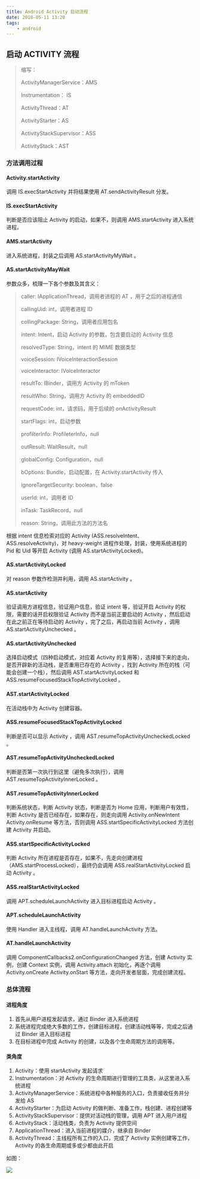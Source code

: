 ```yaml
---
title: Android Activity 启动流程
date: 2018-05-11 13:20
tags:
	- android
---
```


## 启动 ACTIVITY 流程

>缩写：
>
>ActivityManagerService：AMS
>
>Instrumentation： IS
>
>ActivityThread：AT
>
>ActivityStarter：AS
>
>ActivityStackSupervisor：ASS
>
>ActivityStack：AST

### 方法调用过程

#### Activity.startActivity

调用 IS.execStartActivity 并将结果使用 AT.sendActivityResult 分发。

#### IS.execStartActivity

判断是否应该阻止 Activity 的启动，如果不，则调用 AMS.startActivity 进入系统进程。

#### AMS.startActivity

进入系统进程，封装之后调用 AS.startActivityMyWait 。

#### AS.startActivityMayWait

参数众多，梳理一下各个参数及其含义：

> caller: IApplicationThread，调用者进程的 AT ，用于之后的进程通信
>
> callingUid: int，调用者进程 ID
>
> collingPackage: String，调用者应用包名
>
> intent: Intent，启动 Activity 的参数，包含要启动的 Activity 信息
>
> resolvedType: String，intent 的 MIME 数据类型
>
> voiceSession: IVoiceInteractionSession
>
> voiceInteractor: IVoiceInteractor
>
> resultTo: IBinder，调用方 Activity 的 mToken
>
> resultWho: String，调用方 Activity 的 embeddedID
>
> requestCode: int，请求码，用于后续的 onActivityResult
>
> startFlags: int，启动参数
>
> profilterInfo: ProfileterInfo，null
>
> outResult: WaitResult，null
>
> globalConfig: Configuration，null
>
> bOptions: Bundle，启动配置，在 Activity.startActivity 传入
>
> ignoreTargetSecurity: boolean，false
>
> userId: int，调用者 ID
>
> inTask: TaskRecord，null
>
> reason: String，调用此方法的方法名

根据 intent 信息检索对应的 Activity (ASS.resolveIntent、ASS.resolveActivity)，对 heavy-weight 进程作处理，封装，使用系统进程的 Pid 和 Uid 等开启 Activity (调用 AS.startActivityLocked)。

#### AS.startActivityLocked

对 reason 参数作检测并利用，调用 AS.startActivity 。

#### AS.startActivity

验证调用方进程信息，验证用户信息，验证 intent 等，验证开启 Activity 的权限，需要的话开启权限验证 Activity 而不是当前正要启动的 Activity ，然后启动在此之前正在等待启动的 Activity ，完了之后，再启动当前 Activity ，调用 AS.startActivityUnchecked 。

#### AS.startActivityUnchecked

选择启动模式（四种启动模式，对应着 Activity 的复用等），选择接下来的走向，是否开辟新的活动栈，是否重用已存在的 Activity ，找到 Activity 所在的栈（可能会创建一个栈），然后调用 AST.startActivityLocked 和 ASS.resumeFocusedStackTopActivityLocked 。

#### AST.startActivityLocked

在活动栈中为 Activity 创建容器。

#### ASS.resumeFocusedStackTopActivityLocked

判断是否可以显示 Activity ，调用 AST.resumeTopActivityUncheckedLocked 。

#### AST.resumeTopActivityUncheckedLocked

判断是否第一次执行到这里（避免多次执行），调用 AST.resumeTopActivityInnerLocked 。

#### AST.resumeTopActivityInnerLocked

判断系统状态，判断 Activity 状态，判断是否为 Home 应用，判断用户有效性，判断 Activity 是否已经存在，如果存在，则走向调用 Activity.onNewIntent Activity.onResume 等方法，否则调用 ASS.startSpecificActivityLocked 方法创建 Activity 并启动。

#### ASS.startSpecificActivityLocked

判断 Activity 所在进程是否存在，如果不，先走向创建进程（AMS.startProcessLocked），最终仍会调用 ASS.realStartActivityLocked 启动 Activity 。

#### ASS.realStartActivityLocked

调用 APT.scheduleLaunchActivity 进入目标进程启动 Activity 。

#### APT.scheduleLaunchActivity

使用 Handler 进入主线程，调用 AT.handleLaunchActivity 方法。

#### AT.handleLaunchActivity

调用 ComponentCallbacks2.onConfigurationChanged 方法，创建 Activity 实例，创建 Context 实例，调用 Activity.attach 初始化，再逐个调用 Activity.onCreate Activity.onStart 等方法，走向开发者层面，完成创建流程。

### 总体流程

#### 进程角度

1. 首先从用户进程发起请求，通过 Binder 进入系统进程
2. 系统进程完成绝大多数的工作，创建目标进程，创建活动栈等等，完成之后通过 Binder 进入目标进程
3. 在目标进程中完成 Activity 的创建，以及各个生命周期方法的调用等。

#### 类角度

1. Activity：使用 startActivity 发起请求
2. Instrumentation：对 Activity 的生命周期进行管理的工具类，从这里进入系统进程
3. ActivityManagerService：系统进程中各种服务的入口，负责接收任务并分发给 AS
4. ActivityStarter：为启动 Activity 的做判断、准备工作，栈创建、进程创建等
5. ActivityStackSupervisor：提供对活动栈的管理，调用 APT 进入用户进程
6. ActivityStack：活动栈类，负责为 Activity 提供空间
7. ApplicationThread：进入当前进程的媒介，继承自 Binder
8. ActivityThread：主线程所有工作的入口，完成了 Activity 实例创建等工作，Activity 的各生命周期或多或少都由此开启

如图：

![](http://blog-1251826226.coscd.myqcloud.com/start_activity_process_class.jpg)


